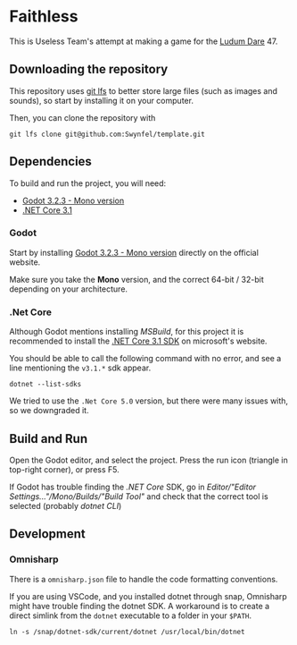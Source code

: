 # Faithless

This is Useless Team's attempt at making a game for the [Ludum Dare](https://ldjam.com/) 47.

## Downloading the repository

This repository uses [git lfs](https://git-lfs.github.com/) to better store large files (such as images and sounds), so start by installing it on your computer.

Then, you can clone the repository with
```
git lfs clone git@github.com:Swynfel/template.git
```

## Dependencies

To build and run the project, you will need:
- [Godot 3.2.3 - Mono version](https://godotengine.org/download)
- [.NET Core 3.1](https://docs.microsoft.com/en-us/dotnet/core/install/)

### Godot
Start by installing [Godot 3.2.3 - Mono version](https://godotengine.org/download) directly on the official website.

Make sure you take the **Mono** version, and the correct 64-bit / 32-bit depending on your architecture.

### .Net Core
Although Godot mentions installing *MSBuild*, for this project it is recommended to install the [.NET Core 3.1 SDK](https://docs.microsoft.com/en-us/dotnet/core/install/) on microsoft's website.

You should be able to call the following command with no error, and see a line mentioning the `v3.1.*` sdk appear.
```
dotnet --list-sdks
```

We tried to use the `.Net Core 5.0` version, but there were many issues with, so we downgraded it.

## Build and Run
Open the Godot editor, and select the project.
Press the run icon (triangle in top-right corner), or press F5.

If Godot has trouble finding the *.NET Core* SDK, go in 
*Editor/"Editor Settings..."/Mono/Builds/"Build Tool"* and check that the correct tool is selected (probably *dotnet CLI*)


## Development

### Omnisharp

There is a `omnisharp.json` file to handle the code formatting conventions.

If you are using VSCode, and you installed dotnet through snap, Omnisharp might have trouble finding the dotnet SDK.
A workaround is to create a direct simlink from the `dotnet` executable to a folder in your `$PATH`.
```
ln -s /snap/dotnet-sdk/current/dotnet /usr/local/bin/dotnet
```
